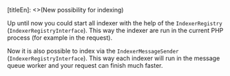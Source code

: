 [titleEn]: <>(New possibility for indexing)

Up until now you could start all indexer with the help of the `IndexerRegistry` (`IndexerRegistryInterface`).
This way the indexer are run in the current PHP process (for example in the request).

Now it is also possible to index via the `IndexerMessageSender` (`IndexerRegistryInterface`).
This way each indexer will run in the message queue worker and your request can finish much faster.